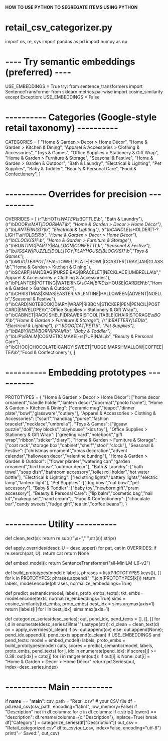 

**HOW TO USE PYTHON TO SEGREGATE ITEMS USING PYTHON**
# retail_csv_categorizer.py
import os, re, sys
import pandas as pd
import numpy as np

# ---- Try semantic embeddings (preferred) ----
USE_EMBEDDINGS = True
try:
    from sentence_transformers import SentenceTransformer
    from sklearn.metrics.pairwise import cosine_similarity
except Exception:
    USE_EMBEDDINGS = False

# ---------- Categories (Google-style retail taxonomy) ----------
CATEGORIES = [
    "Home & Garden > Decor > Home Décor",
    "Home & Garden > Kitchen & Dining",
    "Apparel & Accessories > Clothing & Accessories",
    "Toys & Games",
    "Office Supplies > Stationery & Gift Wrap",
    "Home & Garden > Furniture & Storage",
    "Seasonal & Festive",
    "Home & Garden > Garden & Outdoor",
    "Bath & Laundry",
    "Electrical & Lighting",
    "Pet Supplies",
    "Baby & Toddler",
    "Beauty & Personal Care",
    "Food & Confectionery",
]

# ---------- Overrides for precision ----------
OVERRIDES = [
    (r"\bHOT\s*WATER\s*BOTTLE\b",                    "Bath & Laundry"),
    (r"\bDOOR\s*MAT|DOORMAT\b",                      "Home & Garden > Decor > Home Décor"),
    (r"\bLANTERN(S)?\b",                             "Electrical & Lighting"),
    (r"\bCANDLE\s*HOLDER|T-?LIGHT\s*HOLDER\b",       "Home & Garden > Decor > Home Décor"),
    (r"\bCLOCK(S)?\b",                               "Home & Garden > Furniture & Storage"),
    (r"\bBUNTING|PARTY|BALLOON|CONFETTI\b",          "Seasonal & Festive"),
    (r"\bJIGSAW|PUZZLE|DOLL|TOY|PLAYHOUSE|BLOCK(S)?\b","Toys & Games"),
    (r"\bMUG|TEAPOT|TEA\s*TOWEL|PLATE|BOWL|COASTER|TRAY|JAR|GLASS\b","Home & Garden > Kitchen & Dining"),
    (r"\bSCARF|HANDBAG|PURSE|BAG|BRACELET|NECKLACE|UMBRELLA\b","Apparel & Accessories > Clothing & Accessories"),
    (r"\bPLANTER|POTTING|WATERING\s*CAN|BIRD\s*HOUSE|GARDEN\b","Home & Garden > Garden & Outdoor"),
    (r"\bCHRISTMAS|XMAS|EASTER|VALENTINE|HALLOWEEN|ADVENT|NOEL\b","Seasonal & Festive"),
    (r"\bCARD|NOTEBOOK|DIARY|WRAP|RIBBON|STICKER|PEN|PENCIL|POSTCARD|ENVELOPE\b","Office Supplies > Stationery & Gift Wrap"),
    (r"\bCABINET|RACK|SHELF|DRAWER|STOOL|TABLE|CHAIR|STORAGE\s*BOX\b","Home & Garden > Furniture & Storage"),
    (r"\bBATTERY|LED\b",                             "Electrical & Lighting"),
    (r"\bDOG|CAT|PET\b",                             "Pet Supplies"),
    (r"\bBABY|NEWBORN|PRAM\b",                       "Baby & Toddler"),
    (r"\bLIP\s*BALM|COSMETIC|MAKE[-\s]?UP|NAIL\b",   "Beauty & Personal Care"),
    (r"\bCHOC|CHOCOLATE|CANDY|SWEET|FUDGE|MARSHMALLOW|COFFEE|TEA\b","Food & Confectionery"),
]

# ---------- Embedding prototypes ----------
PROTOTYPES = {
    "Home & Garden > Decor > Home Décor": ["home decor ornament","candle holder","lantern decor","doormat","photo frame"],
    "Home & Garden > Kitchen & Dining":   ["ceramic mug","teapot","dinner plate","bowl","glassware","cutlery"],
    "Apparel & Accessories > Clothing & Accessories": ["scarf","handbag","purse","fashion bracelet","necklace","umbrella"],
    "Toys & Games": ["jigsaw puzzle","doll","toy blocks","playhouse","kids toy"],
    "Office Supplies > Stationery & Gift Wrap": ["greeting card","notebook","gift wrap","ribbon","sticker","diary"],
    "Home & Garden > Furniture & Storage": ["coat rack","storage box","cabinet","shelf","stool","clock"],
    "Seasonal & Festive": ["christmas ornament","xmas decoration","advent calendar","halloween decor","valentine bunting"],
    "Home & Garden > Garden & Outdoor": ["flower planter","watering can","garden ornament","bird house","outdoor decor"],
    "Bath & Laundry": ["bath towel","soap dish","bathroom accessory","toilet roll holder","hot water bottle"],
    "Electrical & Lighting": ["led string lights","battery lights","electric lamp","lantern light"],
    "Pet Supplies": ["dog bowl","cat bowl","pet accessory"],
    "Baby & Toddler": ["baby toy","newborn gift","pram accessory"],
    "Beauty & Personal Care": ["lip balm","cosmetic bag","nail kit","makeup set","hand cream"],
    "Food & Confectionery": ["chocolate bar","candy sweets","fudge gift","tea tin","coffee beans"],
}

# ---------- Utility ----------
def clean_text(s): return re.sub(r"\s+"," ",str(s)).strip()

def apply_overrides(desc):
    U = desc.upper()
    for pat, cat in OVERRIDES:
        if re.search(pat, U):
            return cat
    return None

def embed_model():
    return SentenceTransformer("all-MiniLM-L6-v2")

def build_prototypes(model):
    labels, phrases = list(PROTOTYPES.keys()), []
    for k in PROTOTYPES: phrases.append("; ".join(PROTOTYPES[k]))
    return labels, model.encode(phrases, normalize_embeddings=True)

def predict_semantic(model, labels, proto_embs, texts):
    txt_embs = model.encode(texts, normalize_embeddings=True)
    sims = cosine_similarity(txt_embs, proto_embs)
    best_idx = sims.argmax(axis=1)
    return [labels[i] for i in best_idx], sims.max(axis=1)

def categorize_series(desc_series):
    out, pend_idx, pend_texts = [], [], []
    for i,d in enumerate(desc_series.fillna("").astype(str)):
        d_clean = clean_text(d)
        ov = apply_overrides(d_clean)
        if ov: out.append(ov)
        else: out.append(None); pend_idx.append(i); pend_texts.append(d_clean)
    if USE_EMBEDDINGS and pend_texts:
        model = embed_model()
        labels, proto_embs = build_prototypes(model)
        cats, scores = predict_semantic(model, labels, proto_embs, pend_texts)
        for j, idx in enumerate(pend_idx):
            if scores[j] >= 0.38: out[idx] = cats[j]
    for i in range(len(out)):
        if out[i] is None: out[i] = "Home & Garden > Decor > Home Décor"
    return pd.Series(out, index=desc_series.index)

# ---------- Main ----------
if __name__ == "__main__":
    csv_path = "Retail.csv"   # your CSV file
    df = pd.read_csv(csv_path, encoding="latin1", low_memory=False)
    if "Description" not in df.columns:
        for c in df.columns:
            if c.strip().lower() == "description":
                df.rename(columns={c:"Description"}, inplace=True)
                break
    df["Category"] = categorize_series(df["Description"])
    out_csv = "Retail_categorized.csv"
    df.to_csv(out_csv, index=False, encoding="utf-8")
    print("✅ Saved:", out_csv)
